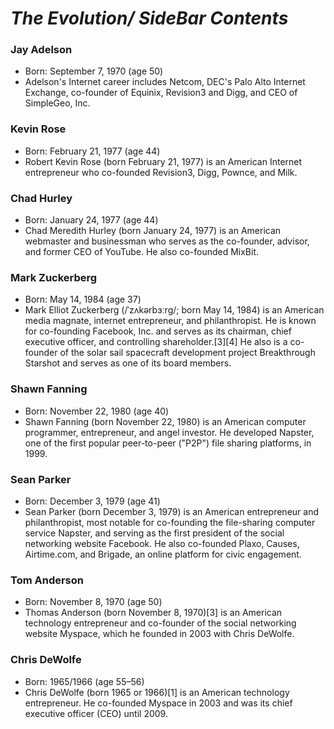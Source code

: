 # **_The Evolution/ SideBar Contents_**

### Jay Adelson
* Born: September 7, 1970 (age 50)
* Adelson's Internet career includes Netcom, DEC's Palo Alto Internet Exchange, co-founder of Equinix, Revision3 and Digg, and CEO of SimpleGeo, Inc.

### Kevin Rose
* Born: February 21, 1977 (age 44)
* Robert Kevin Rose (born February 21, 1977) is an American Internet entrepreneur who co-founded Revision3, Digg, Pownce, and Milk.

### Chad Hurley
* Born: January 24, 1977 (age 44)
* Chad Meredith Hurley (born January 24, 1977) is an American webmaster and businessman who serves as the co-founder, advisor, and former CEO of YouTube. He also co-founded MixBit.

### Mark Zuckerberg
* Born: May 14, 1984 (age 37)
* Mark Elliot Zuckerberg (/ˈzʌkərbɜːrɡ/; born May 14, 1984) is an American media magnate, internet entrepreneur, and philanthropist. He is known for co-founding Facebook, Inc. and serves as its chairman, chief executive officer, and controlling shareholder.[3][4] He also is a co-founder of the solar sail spacecraft development project Breakthrough Starshot and serves as one of its board members.

### Shawn Fanning
* Born: November 22, 1980 (age 40)
* Shawn Fanning (born November 22, 1980) is an American computer programmer, entrepreneur, and angel investor. He developed Napster, one of the first popular peer-to-peer ("P2P") file sharing platforms, in 1999.

### Sean Parker
* Born: December 3, 1979 (age 41)
* Sean Parker (born December 3, 1979) is an American entrepreneur and philanthropist, most notable for co-founding the file-sharing computer service Napster, and serving as the first president of the social networking website Facebook. He also co-founded Plaxo, Causes, Airtime.com, and Brigade, an online platform for civic engagement.

### Tom Anderson
* Born: November 8, 1970 (age 50)
* Thomas Anderson (born November 8, 1970)[3] is an American technology entrepreneur and co-founder of the social networking website Myspace, which he founded in 2003 with Chris DeWolfe.

### Chris DeWolfe
* Born: 1965/1966 (age 55–56)
* Chris DeWolfe (born 1965 or 1966)[1] is an American technology entrepreneur. He co-founded Myspace in 2003 and was its chief executive officer (CEO) until 2009.

